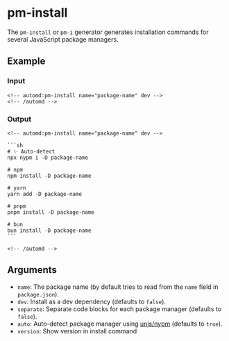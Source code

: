 # pm-install

The `pm-install` or `pm-i` generator generates installation commands for several JavaScript package managers.

## Example

<!-- automd:example generator=pm-install name=package-name dev -->

### Input

    <!-- automd:pm-install name="package-name" dev -->
    <!-- /automd -->

### Output

    <!-- automd:pm-install name="package-name" dev -->
    
    ```sh
    # ✨ Auto-detect
    npx nypm i -D package-name
    
    # npm
    npm install -D package-name
    
    # yarn
    yarn add -D package-name
    
    # pnpm
    pnpm install -D package-name
    
    # bun
    bun install -D package-name
    ```
    
    <!-- /automd -->

<!-- /automd -->

## Arguments

- `name`: The package name (by default tries to read from the `name` field in `package.json`).
- `dev`: Install as a dev dependency (defaults to `false`).
- `separate`: Separate code blocks for each package manager (defaults to `false`).
- `auto`: Auto-detect package manager using [unjs/nypm](https://github.com/unjs/nypm#-nypm) (defaults to `true`).
- `version`: Show version in install command

